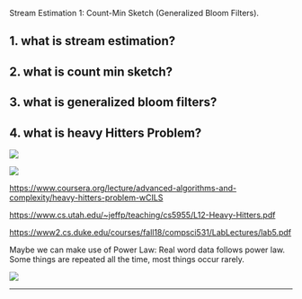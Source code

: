 Stream Estimation 1: Count-Min Sketch (Generalized Bloom Filters).


## 1. what is stream estimation?

## 2. what is count min sketch?

## 3. what is generalized bloom filters?

## 4. what is heavy Hitters Problem?

![](https://ws2.sinaimg.cn/large/006tKfTcly1g05vqp9ss8j31m40c2jue.jpg)

![](https://ws4.sinaimg.cn/large/006tKfTcly1g05vupbgwqj31so07owhv.jpg)



https://www.coursera.org/lecture/advanced-algorithms-and-complexity/heavy-hitters-problem-wCILS

https://www.cs.utah.edu/~jeffp/teaching/cs5955/L12-Heavy-Hitters.pdf

https://www2.cs.duke.edu/courses/fall18/compsci531/LabLectures/lab5.pdf

Maybe we can make use of Power Law: Real word data follows power law. Some things are repeated all the time, most things occur rarely.


![](https://ws4.sinaimg.cn/large/006tKfTcly1g05wj7msflj30xq0ii74y.jpg)





---
